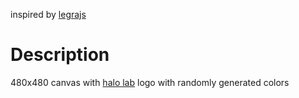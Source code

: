 inspired by [legrajs](https://legrajs.com)

# Description
480x480 canvas with [halo lab](https://halo-lab.com) logo with randomly generated colors